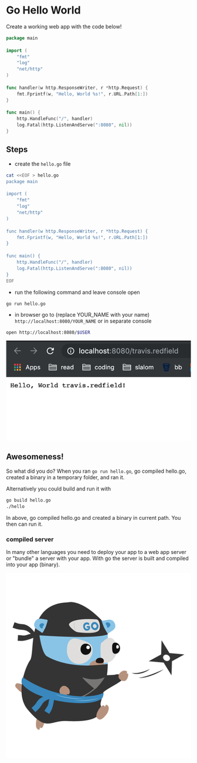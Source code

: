 # Go Hello World 

Create a working web app with the code below!

```go
package main

import (
    "fmt"
    "log"
    "net/http"
)

func handler(w http.ResponseWriter, r *http.Request) {
    fmt.Fprintf(w, "Hello, World %s!", r.URL.Path[1:])
}

func main() {
    http.HandleFunc("/", handler)
    log.Fatal(http.ListenAndServe(":8080", nil))
}
```

## Steps

- create the `hello.go` file
```bash
cat <<EOF > hello.go
package main

import (
    "fmt"
    "log"
    "net/http"
)

func handler(w http.ResponseWriter, r *http.Request) {
    fmt.Fprintf(w, "Hello, World %s!", r.URL.Path[1:])
}

func main() {
    http.HandleFunc("/", handler)
    log.Fatal(http.ListenAndServe(":8080", nil))
}
EOF
```
- run the following command and leave console open
```bash
go run hello.go
```
- in browser go to (replace YOUR_NAME with your name) `http://localhost:8080/YOUR_NAME` or in separate console
```bash
open http://localhost:8080/$USER
```

![hello](screens/hello-screen.png)

## Awesomeness!

So what did you do? When you ran `go run hello.go`, go compiled hello.go, created a binary in a temporary folder, and ran it.

Alternatively you could build and run it with 
```bash
go build hello.go
./hello
```
In above, go compiled hello.go and created a binary in current path. You then can run it.

### compiled server

In many other languages you need to deploy your app to a web app server or "bundle" a server with your app. With go the 
server is built and compiled into your app (binary).

![gopher ninja](images/gopher-ninja.png)